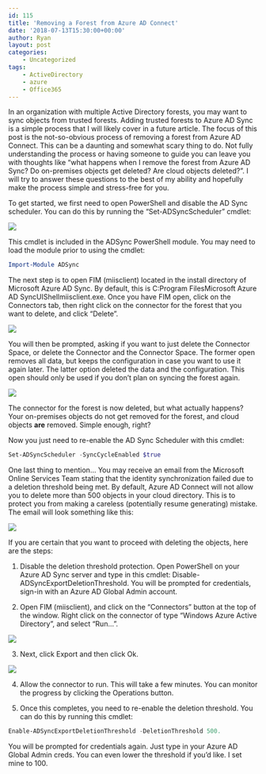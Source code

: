 ```yaml
---
id: 115
title: 'Removing a Forest from Azure AD Connect'
date: '2018-07-13T15:30:00+00:00'
author: Ryan
layout: post
categories:
    - Uncategorized
tags:
    - ActiveDirectory
    - azure
    - Office365
---
```


In an organization with multiple Active Directory forests, you may want to sync objects from trusted forests. Adding trusted forests to Azure AD Sync is a simple process that I will likely cover in a future article. The focus of this post is the not-so-obvious process of removing a forest from Azure AD Connect. This can be a daunting and somewhat scary thing to do. Not fully understanding the process or having someone to guide you can leave you with thoughts like “what happens when I remove the forest from Azure AD Sync? Do on-premises objects get deleted? Are cloud objects deleted?”. I will try to answer these questions to the best of my ability and hopefully make the process simple and stress-free for you.

To get started, we first need to open PowerShell and disable the AD Sync scheduler. You can do this by running the “Set-ADSyncScheduler” cmdlet:

[![](https://rnemeth90.github.io/wp-content/uploads/2018/07/2018-07-13_10h47_05.png)](https://rnemeth90.github.io/wp-content/uploads/2018/07/2018-07-13_10h47_05.png)

This cmdlet is included in the ADSync PowerShell module. You may need to load the module prior to using the cmdlet:

~~~Powershell
Import-Module ADSync
~~~

The next step is to open FIM (miisclient) located in the install directory of Microsoft Azure AD Sync. By default, this is C:Program FilesMicrosoft Azure AD SyncUIShellmiisclient.exe. Once you have FIM open, click on the Connectors tab, then right click on the connector for the forest that you want to delete, and click “Delete”.

[![](https://rnemeth90.github.io/wp-content/uploads/2018/07/2018-07-13_10h50_26.png)](https://rnemeth90.github.io/wp-content/uploads/2018/07/2018-07-13_10h50_26.png)

You will then be prompted, asking if you want to just delete the Connector Space, or delete the Connector and the Connector Space. The former open removes all data, but keeps the configuration in case you want to use it again later. The latter option deleted the data and the configuration. This open should only be used if you don’t plan on syncing the forest again.

[![](https://rnemeth90.github.io/wp-content/uploads/2018/07/2018-07-13_10h50_09.png)](https://rnemeth90.github.io/wp-content/uploads/2018/07/2018-07-13_10h50_09.png)

The connector for the forest is now deleted, but what actually happens? Your on-premises objects do not get removed for the forest, and cloud objects **are** removed. Simple enough, right?

Now you just need to re-enable the AD Sync Scheduler with this cmdlet:

~~~Powershell
Set-ADSyncScheduler -SyncCycleEnabled $true
~~~

One last thing to mention… You may receive an email from the Microsoft Online Services Team stating that the identity synchronization failed due to a deletion threshold being met. By default, Azure AD Connect will not allow you to delete more than 500 objects in your cloud directory. This is to protect you from making a careless (potentially resume generating) mistake. The email will look something like this:

[![](https://rnemeth90.github.io/wp-content/uploads/2018/07/2018-07-13_10h56_04.png)](https://rnemeth90.github.io/wp-content/uploads/2018/07/2018-07-13_10h56_04.png)

If you are certain that you want to proceed with deleting the objects, here are the steps:

1) Disable the deletion threshold protection. Open PowerShell on your Azure AD Sync server and type in this cmdlet: Disable-ADSyncExportDeletionThreshold. You will be prompted for credentials, sign-in with an Azure AD Global Admin account.

2) Open FIM (miisclient), and click on the “Connectors” button at the top of the window. Right click on the connector of type “Windows Azure Active Directory”, and select “Run…”.

[![](https://rnemeth90.github.io/wp-content/uploads/2018/07/2018-07-13_11h07_39.png)](https://rnemeth90.github.io/wp-content/uploads/2018/07/2018-07-13_11h07_39.png)

3) Next, click Export and then click Ok.

[![](https://rnemeth90.github.io/wp-content/uploads/2018/07/2018-07-13_11h07_58.png)](https://rnemeth90.github.io/wp-content/uploads/2018/07/2018-07-13_11h07_58.png)

4) Allow the connector to run. This will take a few minutes. You can monitor the progress by clicking the Operations button.

5) Once this completes, you need to re-enable the deletion threshold. You can do this by running this cmdlet: <span style="background: #F9F9F9;">

~~~Powershell
Enable-ADSyncExportDeletionThreshold -DeletionThreshold 500.
~~~

You will be prompted for credentials again. Just type in your Azure AD Global Admin creds. You can even lower the threshold if you’d like. I set mine to 100.